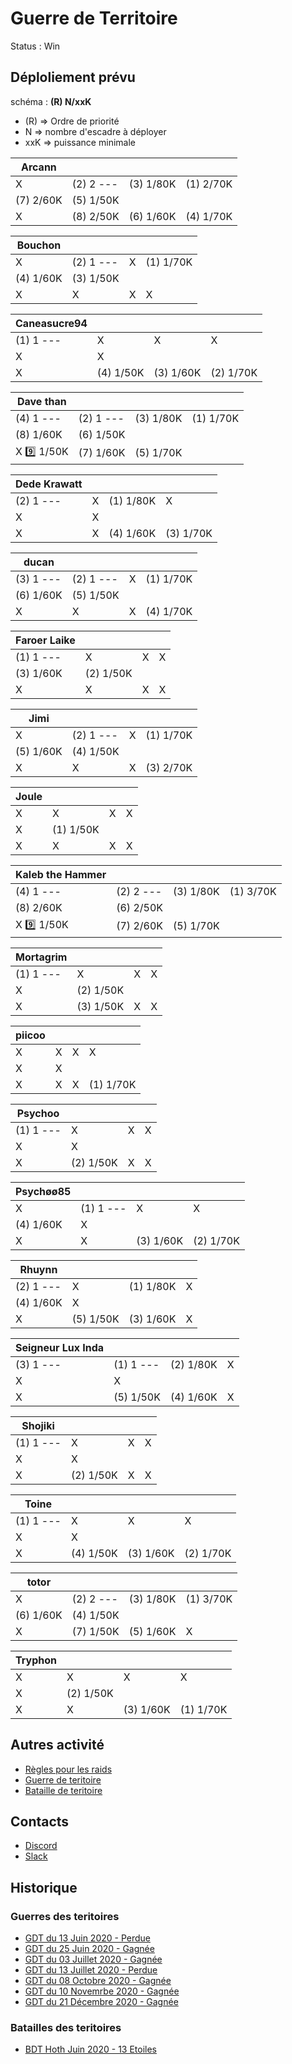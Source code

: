 # Guerre de Territoire

Status : Win

## Déploliement prévu 

schéma : **(R) N/xxK**

* (R) => Ordre de priorité
* N => nombre d'escadre à déployer
* xxK => puissance minimale

| Arcann | | | |
|---|---|---|---|
| X  | (2) 2 --- | (3) 1/80K | (1) 2/70K
| (7) 2/60K | (5) 1/50K
| X  | (8) 2/50K | (6) 1/60K | (4) 1/70K

| Bouchon | | | |
|---|---|---|---|
| X  | (2) 1 --- | X  | (1) 1/70K
| (4) 1/60K | (3) 1/50K
| X  | X  | X  | X 

| Caneasucre94 | | | |
|---|---|---|---|
| (1) 1 --- | X  | X  | X 
| X  | X 
| X  | (4) 1/50K | (3) 1/60K | (2) 1/70K

| Dave than | | | |
|---|---|---|---|
| (4) 1 --- | (2) 1 --- | (3) 1/80K | (1) 1/70K
| (8) 1/60K | (6) 1/50K
| X  :nine: 1/50K | (7) 1/60K | (5) 1/70K

| Dede Krawatt | | | |
|---|---|---|---|
| (2) 1 --- | X  | (1) 1/80K | X 
| X  | X 
| X  | X  | (4) 1/60K | (3) 1/70K

| ducan | | | |
|---|---|---|---|
| (3) 1 --- | (2) 1 --- | X  | (1) 1/70K
| (6) 1/60K | (5) 1/50K
| X  | X  | X  | (4) 1/70K

| Faroer Laike | | | |
|---|---|---|---|
| (1) 1 --- | X  | X  | X 
| (3) 1/60K | (2) 1/50K
| X  | X  | X  | X 

| Jimi | | | |
|---|---|---|---|
| X  | (2) 1 --- | X  | (1) 1/70K
| (5) 1/60K | (4) 1/50K
| X  | X  | X  | (3) 2/70K

| Joule | | | |
|---|---|---|---|
| X  | X  | X  | X 
| X  | (1) 1/50K
| X  | X  | X  | X 

| Kaleb the Hammer | | | |
|---|---|---|---|
| (4) 1 --- | (2) 2 --- | (3) 1/80K | (1) 3/70K
| (8) 2/60K | (6) 2/50K
| X  :nine: 1/50K | (7) 2/60K | (5) 1/70K

| Mortagrim | | | |
|---|---|---|---|
| (1) 1 --- | X  | X  | X 
| X  | (2) 1/50K
| X  | (3) 1/50K | X  | X 

| piicoo | | | |
|---|---|---|---|
| X  | X  | X  | X 
| X  | X 
| X  | X  | X  | (1) 1/70K

| Psychoo | | | |
|---|---|---|---|
| (1) 1 --- | X  | X  | X 
| X  | X 
| X  | (2) 1/50K | X  | X 

| Psychøø85 | | | |
|---|---|---|---|
| X  | (1) 1 --- | X  | X 
| (4) 1/60K | X 
| X  | X  | (3) 1/60K | (2) 1/70K

| Rhuynn | | | |
|---|---|---|---|
| (2) 1 --- | X  | (1) 1/80K | X 
| (4) 1/60K | X 
| X  | (5) 1/50K | (3) 1/60K | X 

| Seigneur Lux Inda | | | |
|---|---|---|---|
| (3) 1 --- | (1) 1 --- | (2) 1/80K | X 
| X  | X 
| X  | (5) 1/50K | (4) 1/60K | X 

| Shojiki | | | |
|---|---|---|---|
| (1) 1 --- | X  | X  | X 
| X  | X 
| X  | (2) 1/50K | X  | X 

| Toine | | | |
|---|---|---|---|
| (1) 1 --- | X  | X  | X 
| X  | X 
| X  | (4) 1/50K | (3) 1/60K | (2) 1/70K

| totor | | | |
|---|---|---|---|
| X  | (2) 2 --- | (3) 1/80K | (1) 3/70K
| (6) 1/60K | (4) 1/50K
| X  | (7) 1/50K | (5) 1/60K | X 

| Tryphon | | | |
|---|---|---|---|
| X  | X  | X  | X 
| X  | (2) 1/50K
| X  | X  | (3) 1/60K | (1) 1/70K

##  Autres activité

* [Règles pour les raids](../raids.html)
* [Guerre de teritoire](../gdt.html)
* [Bataille de teritoire](../bdt.html)

## Contacts

* [Discord](https://discord.gg/9ufJHmB)
* [Slack](https://join.slack.com/t/hautconseildelaforce/shared_invite/zt-i06cmx42-kx_A~Fu2youeBDRHMqgvTA)

## Historique

### Guerres des teritoires

* [GDT du 13 Juin 2020 - Perdue](GDT-200613.html)
* [GDT du 25 Juin 2020 - Gagnée](GDT-200613.html)
* [GDT du 03 Juillet 2020 - Gagnée](GDT-200703.html)
* [GDT du 13 Juillet 2020 - Perdue](GDT-200713.html)
* [GDT du 08 Octobre 2020 - Gagnée](GDT-201008.html)
* [GDT du 10 Novemrbe 2020 - Gagnée](GDT-201110.html)
* [GDT du 21 Décembre 2020 - Gagnée](GDT-201221.html)

### Batailles des teritoires

* [BDT Hoth Juin 2020 - 13 Etoiles](BDT-Hoth-200614.html)
